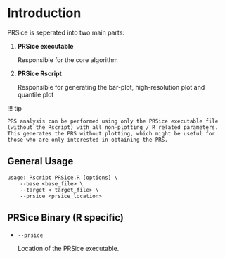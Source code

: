 # Introduction
PRSice is seperated into two main parts:

1. **PRSice executable**

    Responsible for the core algorithm


2. **PRSice Rscript**

    Responsible for generating the bar-plot, high-resolution plot and quantile plot

!!! tip

    PRS analysis can be performed using only the PRSice executable file
    (without the Rscript) with all non-plotting / R related parameters.
    This generates the PRS without plotting, which might be useful for 
    those who are only interested in obtaining the PRS.

## General Usage
```
usage: Rscript PRSice.R [options] \
    --base <base_file> \
    --target < target_file> \
    --prsice <prsice_location>
```

## PRSice Binary (R specific)
- `--prsice`

    Location of the PRSice executable.
